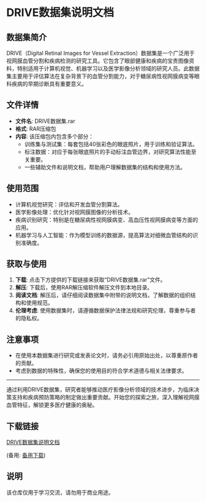 # DRIVE数据集说明文档

## 数据集简介

DRIVE（Digital Retinal Images for Vessel Extraction）数据集是一个广泛用于视网膜血管分割和疾病检测的研究工具。它包含了眼部健康和疾病的宝贵图像资料，特别适用于计算机视觉、机器学习以及医学影像分析领域的研究人员。此数据集主要用于评估算法在复杂背景下的血管分割能力，对于糖尿病性视网膜病变等眼科疾病的早期诊断具有重要意义。

## 文件详情

- **文件名**: DRIVE数据集.rar
- **格式**: RAR压缩包
- **内容**: 该压缩包内包含多个部分：
    - 训练集与测试集：每套包括40张彩色的眼底照片，用于训练和验证算法。
    - 标注数据：对应于每张眼底照片的手动标注血管边界，对研究算法性能至关重要。
    - 一些辅助文件和说明文档，帮助用户理解数据集的结构和使用方法。

## 使用范围

- 计算机视觉研究：评估和开发血管分割算法。
- 医学影像处理：优化针对视网膜图像的分析技术。
- 疾病识别研究：特别是在糖尿病性视网膜病变、高血压性视网膜病变等方面的应用。
- 机器学习与人工智能：作为模型训练的数据源，提高算法对细微血管结构的识别准确度。

## 获取与使用

1. **下载**: 点击下方提供的下载链接来获取“DRIVE数据集.rar”文件。
2. **解压**: 下载后，使用RAR解压缩软件解压文件到本地目录。
3. **阅读文档**: 解压后，请仔细阅读数据集中附带的说明文档，了解数据的组织结构和使用规范。
4. **伦理考虑**: 使用数据集时，请遵循数据保护法律法规和研究伦理，尊重参与者的隐私权。

## 注意事项

- 在使用本数据集进行研究或发表论文时，请务必引用原始出处，以尊重原作者的贡献。
- 考虑到数据的特殊性，确保您的使用目的符合学术道德与相关法律要求。

---

通过利用DRIVE数据集，研究者能够推动医疗影像分析领域的技术进步，为临床决策支持和疾病预防策略的制定做出重要贡献。开始您的探索之旅，深入理解视网膜血管特征，解锁更多医疗健康的奥秘。

## 下载链接
[DRIVE数据集说明文档](https://pan.quark.cn/s/564703bef4a5) 

(备用: [备用下载](https://pan.baidu.com/s/13gdCeczJ0WxvhaaQ74qPWQ?pwd=1234))

## 说明

该仓库仅用于学习交流，请勿用于商业用途。
